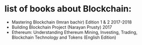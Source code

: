 # list of books about Blockchain:
- Mastering Blockchain (Imran bachir) Edition 1 & 2 2017-2018
- Building Blockchain Project (Narayan Prusty) 2017
- Ethereum: Understanding Ethereum Mining, Investing, Trading, Blockchain Technology and Tokens (English Edition)


